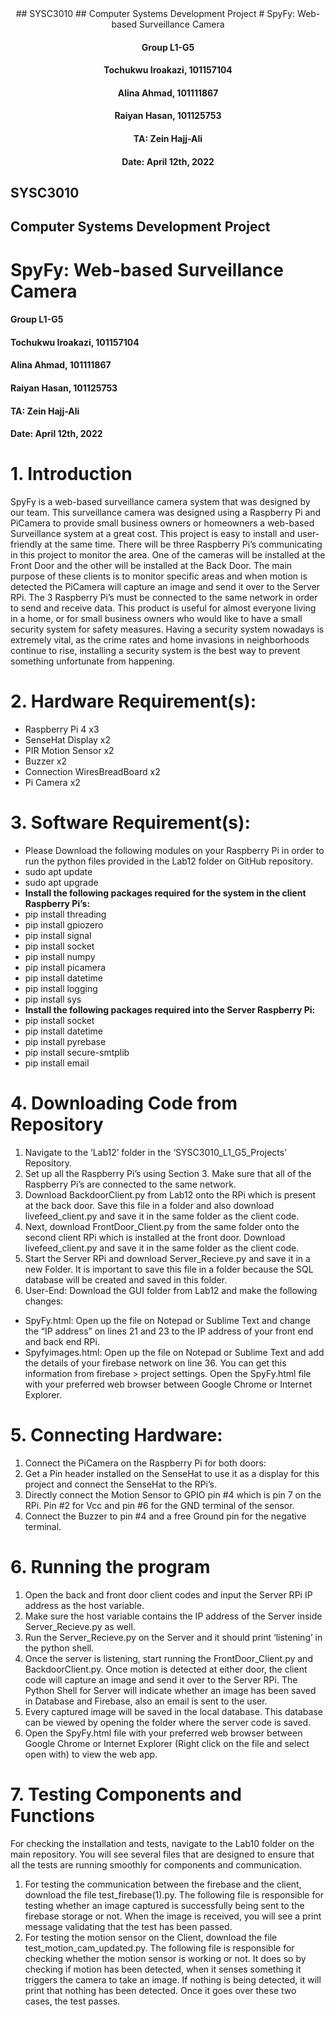 <div align="center">## SYSC3010
## Computer Systems Development Project
# SpyFy: Web-based Surveillance Camera

#### Group L1-G5
#### Tochukwu Iroakazi, 101157104
#### Alina Ahmad, 101111867
#### Raiyan Hasan, 101125753
#### TA: Zein Hajj-Ali
				       
#### Date: April 12th, 2022</div>

## SYSC3010
## Computer Systems Development Project
# SpyFy: Web-based Surveillance Camera

#### Group L1-G5
#### Tochukwu Iroakazi, 101157104
#### Alina Ahmad, 101111867
#### Raiyan Hasan, 101125753
#### TA: Zein Hajj-Ali
				       
#### Date: April 12th, 2022

# 1. Introduction
				
SpyFy is a web-based surveillance camera system that was designed by our team. This surveillance camera was designed using a Raspberry Pi and PiCamera to provide small business owners or homeowners a web-based Surveillance system at a great cost. This project is easy to install and user-friendly at the same time. There will be three Raspberry Pi’s communicating in this project to monitor the area. One of the cameras will be installed at the Front Door and the other will be installed at the Back Door. The main purpose of these clients is to monitor specific areas and when motion is detected the PiCamera will capture an image and send it over to the Server RPi. The 3 Raspberry Pi’s must be connected to the same network in order to send and receive data. This product is useful for almost everyone living in a home, or for small business owners who would like to have a small security system for safety measures. Having a security system nowadays is extremely vital, as the crime rates and home invasions in neighborhoods continue to rise, installing a security system is the best way to prevent something unfortunate from happening. 

# 2. Hardware Requirement(s):
- Raspberry Pi 4  x3
- SenseHat Display x2
- PIR Motion Sensor x2
- Buzzer  x2
- Connection WiresBreadBoard x2
- Pi Camera x2

# 3. Software Requirement(s):
- 	Please Download the following modules on your Raspberry Pi in order to run the python files   provided in the Lab12 folder on GitHub repository. 
- sudo apt update
- sudo apt upgrade
- **Install the following packages required for the system in the client Raspberry Pi’s:**
- pip install threading
- pip install gpiozero 
- pip install signal 
- pip install socket 
- pip install numpy 
- pip install picamera
- pip install datetime
- pip install logging
- pip install sys
- **Install the following packages required into the Server Raspberry Pi:**
- pip install socket
- pip install datetime
- pip install pyrebase
- pip install secure-smtplib
- pip install email

# 4. Downloading Code from Repository
1. Navigate to the ‘Lab12’ folder in the ‘SYSC3010_L1_G5_Projects’ Repository.
2. Set up all the Raspberry Pi’s using Section 3. Make sure that all of the Raspberry Pi’s are connected to the same network. 
3. Download BackdoorClient.py from Lab12 onto the RPi which is present at the back door. Save this file in a folder and also download livefeed_client.py and save it in the same folder as the client code. 
4. Next, download FrontDoor_Client.py from the same folder onto the second client RPi which is installed at the front door. Download livefeed_client.py and save it in the same folder as the client code. 
5. Start the Server RPi and download Server_Recieve.py and save it in a new Folder. It is important to save this file in a folder because the SQL database will be created and saved in this folder.
6. User-End: Download the GUI folder from Lab12 and make the following changes:
- SpyFy.html: Open up the file on Notepad or Sublime Text and change the “IP address” on lines 21 and 23 to the IP address of your front end and back end RPi.
- Spyfyimages.html: Open up the file on Notepad or Sublime Text and add the details of your firebase network on line 36. You can get this information from firebase > project settings. 
Open the SpyFy.html file with your preferred web browser between Google Chrome or Internet Explorer.
 

# 5. Connecting Hardware:
1. Connect the PiCamera on the Raspberry Pi for both doors: 
2. Get a Pin header installed on the SenseHat to use it as a display for this project and connect the SenseHat to the RPi’s. 
3. Directly connect the Motion Sensor to GPIO pin #4 which is pin 7 on the RPi. Pin #2 for Vcc and pin #6 for the GND terminal of the sensor. 
4. Connect the Buzzer to pin #4 and a free Ground pin for the negative terminal.

# 6. Running the program 
1. Open the back and front door client codes and input the Server RPi IP address as the host variable.
2. Make sure the host variable contains the IP address of the Server inside Server_Recieve.py as well.
3. Run the Server_Recieve.py on the Server and it should print ‘listening’ in the python shell.
4. Once the server is listening, start running the FrontDoor_Client.py and BackdoorClient.py. Once motion is detected at either door, the client code will capture an image and send it over to the Server RPi. The Python Shell for Server will indicate whether an image has been saved in Database and Firebase, also an email is sent to the user. 
5. Every captured image will be saved in the local database. This database can be viewed by opening the folder where the server code is saved. 
6. Open the SpyFy.html file with your preferred web browser between Google Chrome or Internet Explorer (Right click on the file and select open with) to view the web app.
 
 
# 7. Testing Components and Functions
For checking the installation and tests, navigate to the Lab10 folder on the main repository. You will see several files that are designed to ensure that all the tests are running smoothly for components and communication.
1. For testing the communication between the firebase and the client, download the file test_firebase(1).py. The following file is responsible for testing whether an image captured is successfully being sent to the firebase storage or not. When the image is received, you will see a print message validating that the test has been passed.
2. For testing the motion sensor on the Client, download the file test_motion_cam_updated.py. The following file is responsible for checking whether the motion sensor is working or not. It does so by checking if motion has been detected, when it senses something it triggers the camera to take an image. If nothing is being detected, it will print that nothing has been detected. Once it goes over these two cases, the test passes.



